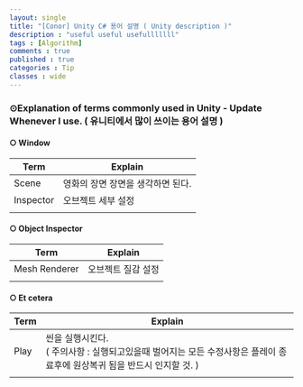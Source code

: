 ```yaml
---
layout: single
title: "[Conor] Unity C# 용어 설명 ( Unity description )"
description : "useful useful usefulllllll"
tags : [Algorithm]
comments : true
published : true
categories : Tip
classes : wide
---
```


### ⊙Explanation of terms commonly used in Unity - Update Whenever I use. ( 유니티에서 많이 쓰이는 용어 설명 )

#### ○ Window

| Term      | Explain                           |
| --------- | --------------------------------- |
| Scene     | 영화의 장면 장면을 생각하면 된다. |
| Inspector | 오브젝트 세부 설정                |
|           |                                   |

#### ○ Object Inspector

| Term          | Explain            |
| ------------- | ------------------ |
| Mesh Renderer | 오브젝트 질감 설정 |
|               |                    |

#### ○ Et cetera

| Term | Explain                                                      |
| ---- | ------------------------------------------------------------ |
| Play | 씬을 실행시킨다. <br />( 주의사항 : 실행되고있을때 벌어지는 모든 수정사항은 플레이 종료후에 원상복귀 됨을 반드시 인지할 것. ) |
|      |                                                              |

